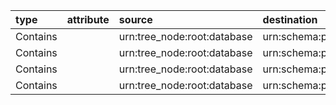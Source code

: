 | type     | attribute   | source                      | destination                           |
|:---------|:------------|:----------------------------|:--------------------------------------|
| Contains |             | urn:tree_node:root:database | urn:schema:postgres:pg:airflow:dds    |
| Contains |             | urn:tree_node:root:database | urn:schema:postgres:pg:airflow:mart   |
| Contains |             | urn:tree_node:root:database | urn:schema:postgres:pg:airflow:public |
| Contains |             | urn:tree_node:root:database | urn:schema:postgres:pg:airflow:tuning |